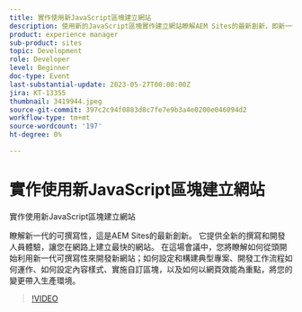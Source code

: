 ```yaml
---
title: 實作使用新JavaScript區塊建立網站
description: 使用新的JavaScript區塊實作建立網站瞭解AEM Sites的最新創新，即新一代的可組合性。 它提供全新的撰寫和開發人員體驗，讓您在網路上建立最快的網站。 在這場會議中，您將瞭解如何從頭開始利用新一代可撰寫性來開發新網站；如何設定和構建典型專案、開發工作流程如何運作、如何設定內容樣式、實施自訂區塊，以及如何以網頁效能為重點，將您的變更帶入生產環境。
product: experience manager
sub-product: sites
topic: Development
role: Developer
level: Beginner
doc-type: Event
last-substantial-update: 2023-05-27T00:00:00Z
jira: KT-13355
thumbnail: 3419944.jpeg
source-git-commit: 397c2c94f0883d8c7fe7e9b3a4e0200e046094d2
workflow-type: tm+mt
source-wordcount: '197'
ht-degree: 0%

---
```



# 實作使用新JavaScript區塊建立網站

實作使用新JavaScript區塊建立網站

瞭解新一代的可撰寫性，這是AEM Sites的最新創新。 它提供全新的撰寫和開發人員體驗，讓您在網路上建立最快的網站。 在這場會議中，您將瞭解如何從頭開始利用新一代可撰寫性來開發新網站；如何設定和構建典型專案、開發工作流程如何運作、如何設定內容樣式、實施自訂區塊，以及如何以網頁效能為重點，將您的變更帶入生產環境。

>[!VIDEO](https://video.tv.adobe.com/v/3419944/?learn=on)
